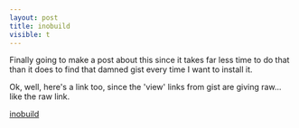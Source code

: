 ```yaml
---
layout: post
title: inobuild
visible: t
---
```


Finally going to make a post about this since it takes far less time to do that than it does to find that damned gist every time I want to install it.

Ok, well, here's a link too, since the 'view' links from gist are giving raw... like the raw link.

[inobuild](https://gist.github.com/602440)

<script src="https://gist.github.com/602440.js?file=inobuild.hs"></script>

